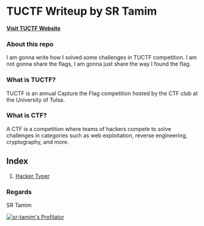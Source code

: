 # TUCTF Writeup by SR Tamim

[**Visit TUCTF Website**](https://tuctf.com)

### About this repo
I am gonna write how I solved some challenges in TUCTF competition. I am not gonna share the flags, I am gonna just share the way I found the flag.

### What is TUCTF?
TUCTF is an annual Capture the Flag competition hosted by the CTF club at the University of Tulsa.

### What is CTF?
A CTF is a competition where teams of hackers compete to solve challenges in categories such as web exploitation, reverse engineering, cryptography, and more.

## Index
1. [Hacker Typer](Hacker_Typer.md)

### Regards
SR Tamim

[![sr-tamim's Profilator](https://profilator.deno.dev/sr-tamim?v=1.0.0.alpha.4)](https://github.com/sr-tamim)
